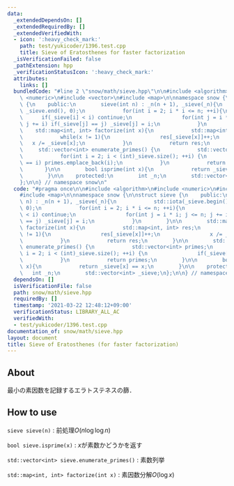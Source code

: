 ```yaml
---
data:
  _extendedDependsOn: []
  _extendedRequiredBy: []
  _extendedVerifiedWith:
  - icon: ':heavy_check_mark:'
    path: test/yukicoder/1396.test.cpp
    title: Sieve of Eratosthenes for faster factorization
  _isVerificationFailed: false
  _pathExtension: hpp
  _verificationStatusIcon: ':heavy_check_mark:'
  attributes:
    links: []
  bundledCode: "#line 2 \"snow/math/sieve.hpp\"\n\n#include <algorithm>\n#include\
    \ <numeric>\n#include <vector>\n#include <map>\n\nnamespace snow {\n\nstruct sieve\
    \ {\n    public:\n        sieve(int n) : _n(n + 1), _sieve(_n){\n            std::iota(_sieve.begin(),\
    \ _sieve.end(), 0);\n            for(int i = 2; i * i <= n; ++i){\n          \
    \      if(_sieve[i] < i) continue;\n                for(int j = i * i; j <= n;\
    \ j += i) if(_sieve[j] == j) _sieve[j] = i;\n            }\n        }\n\n    \
    \    std::map<int, int> factorize(int x){\n            std::map<int, int> res;\n\
    \            while(x != 1){\n                res[_sieve[x]]++;\n             \
    \   x /= _sieve[x];\n            }\n            return res;\n        }\n\n   \
    \     std::vector<int> enumerate_primes() {\n            std::vector<int> primes;\n\
    \            for(int i = 2; i < (int)_sieve.size(); ++i) {\n                if(_sieve[i]\
    \ == i) primes.emplace_back(i);\n            }\n            return primes;\n \
    \       }\n\n        bool isprime(int x){\n            return _sieve[x] == x;\n\
    \        }\n\n    protected:\n        int _n;\n        std::vector<int> _sieve;\n\
    };\n\n} // namespace snow\n"
  code: "#pragma once\n\n#include <algorithm>\n#include <numeric>\n#include <vector>\n\
    #include <map>\n\nnamespace snow {\n\nstruct sieve {\n    public:\n        sieve(int\
    \ n) : _n(n + 1), _sieve(_n){\n            std::iota(_sieve.begin(), _sieve.end(),\
    \ 0);\n            for(int i = 2; i * i <= n; ++i){\n                if(_sieve[i]\
    \ < i) continue;\n                for(int j = i * i; j <= n; j += i) if(_sieve[j]\
    \ == j) _sieve[j] = i;\n            }\n        }\n\n        std::map<int, int>\
    \ factorize(int x){\n            std::map<int, int> res;\n            while(x\
    \ != 1){\n                res[_sieve[x]]++;\n                x /= _sieve[x];\n\
    \            }\n            return res;\n        }\n\n        std::vector<int>\
    \ enumerate_primes() {\n            std::vector<int> primes;\n            for(int\
    \ i = 2; i < (int)_sieve.size(); ++i) {\n                if(_sieve[i] == i) primes.emplace_back(i);\n\
    \            }\n            return primes;\n        }\n\n        bool isprime(int\
    \ x){\n            return _sieve[x] == x;\n        }\n\n    protected:\n     \
    \   int _n;\n        std::vector<int> _sieve;\n};\n\n} // namespace snow"
  dependsOn: []
  isVerificationFile: false
  path: snow/math/sieve.hpp
  requiredBy: []
  timestamp: '2021-03-22 12:48:12+09:00'
  verificationStatus: LIBRARY_ALL_AC
  verifiedWith:
  - test/yukicoder/1396.test.cpp
documentation_of: snow/math/sieve.hpp
layout: document
title: Sieve of Eratosthenes (for faster factorization)
---
```


## About

最小の素因数を記録するエラトステネスの篩．

## How to use

```sieve sieve(n)``` : 前処理$O(n\log\log n)$

```bool sieve.isprime(x)``` : $x$が素数かどうかを返す

```std::vector<int> sieve.enumerate_primes()``` : 素数列挙

```std::map<int, int> factorize(int x)``` : 素因数分解$O(\log x)$